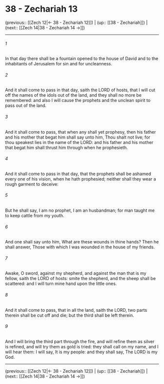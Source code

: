 # 38 - Zechariah 13

(previous:: [[Zech 12|← 38 - Zechariah 12]]) | (up:: [[38 - Zechariah]]) | (next:: [[Zech 14|38 - Zechariah 14 →]])

***


###### 1 
In that day there shall be a fountain opened to the house of David and to the inhabitants of Jerusalem for sin and for uncleanness. 

###### 2 
And it shall come to pass in that day, saith the LORD of hosts, that I will cut off the names of the idols out of the land, and they shall no more be remembered: and also I will cause the prophets and the unclean spirit to pass out of the land. 

###### 3 
And it shall come to pass, that when any shall yet prophesy, then his father and his mother that begat him shall say unto him, Thou shalt not live; for thou speakest lies in the name of the LORD: and his father and his mother that begat him shall thrust him through when he prophesieth. 

###### 4 
And it shall come to pass in that day, that the prophets shall be ashamed every one of his vision, when he hath prophesied; neither shall they wear a rough garment to deceive: 

###### 5 
But he shall say, I am no prophet, I am an husbandman; for man taught me to keep cattle from my youth. 

###### 6 
And one shall say unto him, What are these wounds in thine hands? Then he shall answer, Those with which I was wounded in the house of my friends. 

###### 7 
Awake, O sword, against my shepherd, and against the man that is my fellow, saith the LORD of hosts: smite the shepherd, and the sheep shall be scattered: and I will turn mine hand upon the little ones. 

###### 8 
And it shall come to pass, that in all the land, saith the LORD, two parts therein shall be cut off and die; but the third shall be left therein. 

###### 9 
And I will bring the third part through the fire, and will refine them as silver is refined, and will try them as gold is tried: they shall call on my name, and I will hear them: I will say, It is my people: and they shall say, The LORD is my God.

***

(previous:: [[Zech 12|← 38 - Zechariah 12]]) | (up:: [[38 - Zechariah]]) | (next:: [[Zech 14|38 - Zechariah 14 →]])
